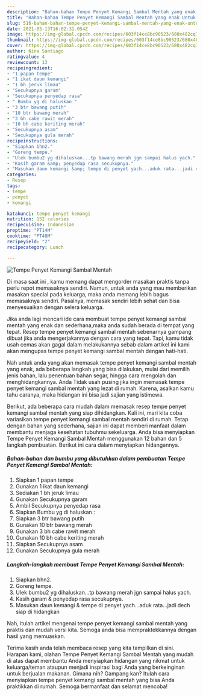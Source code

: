 ```yaml
---
description: "Bahan-bahan Tempe Penyet Kemangi Sambal Mentah yang enak Untuk Jualan"
title: "Bahan-bahan Tempe Penyet Kemangi Sambal Mentah yang enak Untuk Jualan"
slug: 516-bahan-bahan-tempe-penyet-kemangi-sambal-mentah-yang-enak-untuk-jualan
date: 2021-05-13T16:02:31.054Z
image: https://img-global.cpcdn.com/recipes/603f14ce8bc90523/680x482cq70/tempe-penyet-kemangi-sambal-mentah-foto-resep-utama.jpg
thumbnail: https://img-global.cpcdn.com/recipes/603f14ce8bc90523/680x482cq70/tempe-penyet-kemangi-sambal-mentah-foto-resep-utama.jpg
cover: https://img-global.cpcdn.com/recipes/603f14ce8bc90523/680x482cq70/tempe-penyet-kemangi-sambal-mentah-foto-resep-utama.jpg
author: Nina Santiago
ratingvalue: 4
reviewcount: 13
recipeingredient:
- "1 papan tempe"
- "1 ikat daun kemangi"
- "1 bh jeruk limau"
- "Secukupnya garam"
- "Secukupnya penyedap rasa"
- " Bumbu yg di haluskan "
- "3 btr bawang putih"
- "10 btr bawang merah"
- "3 bh cabe rawit merah"
- "10 bh cabe keriting merah"
- "Secukupnya asam"
- "Secukupnya gula merah"
recipeinstructions:
- "Siapkan bhn2."
- "Goreng tempe."
- "Ulek bumbu2 yg dihaluskan...tp bawang merah jgn sampai halus yach."
- "Kasih garam &amp; penyedap rasa secukupnya."
- "Masukan daun kemangi &amp; tempe di penyet yach...aduk rata...jadi dech siap di hidangkan"
categories:
- Resep
tags:
- tempe
- penyet
- kemangi

katakunci: tempe penyet kemangi 
nutrition: 152 calories
recipecuisine: Indonesian
preptime: "PT14M"
cooktime: "PT48M"
recipeyield: "2"
recipecategory: Lunch

---
```



![Tempe Penyet Kemangi Sambal Mentah](https://img-global.cpcdn.com/recipes/603f14ce8bc90523/680x482cq70/tempe-penyet-kemangi-sambal-mentah-foto-resep-utama.jpg)

Di masa  saat ini , kamu memang dapat mengorder masakan praktis tanpa perlu repot memasaknya sendiri. Namun, untuk anda yang mau memberikan masakan special pada keluarga, maka anda memang lebih bagus memasaknya sendiri. Pasalnya, memasak sendiri lebih sehat dan bisa menyesuaikan dengan selera keluarga.

Jika anda lagi mencari ide cara membuat tempe penyet kemangi sambal mentah yang enak dan sederhana,maka anda sudah berada di tempat yang tepat. Resep tempe penyet kemangi sambal mentah  sebenarnya gampang dibuat jika anda mengerjakannya dengan cara yang tepat. Tapi, kamu tidak usah cemas akan gagal dalam melakukannya 
sebab dalam artikel ini kami akan mengupas tempe penyet kemangi sambal mentah dengan hati-hati.  



Nah untuk anda yang akan memasak tempe penyet kemangi sambal mentah yang enak, ada beberapa langkah yang bisa dilakukan, mulai dari memilih jenis bahan, lalu penentuan bahan segar, hingga cara mengolah dan menghidangkannya. Anda Tidak usah pusing jika ingin memasak tempe penyet kemangi sambal mentah yang lezat di rumah. Karena, asalkan kamu  tahu caranya, maka hidangan ini bisa jadi sajian yang istimewa.

Berikut, ada beberapa cara mudah dalam memasak resep tempe penyet kemangi sambal mentah yang siap dihidangkan. Kali ini, mari kita coba variasikan tempe penyet kemangi sambal mentah sendiri di rumah. Tetap dengan bahan yang sederhana, sajian ini dapat memberi manfaat dalam membantu menjaga kesehatan tubuhmu sekeluarga. Anda bisa menyiapkan Tempe Penyet Kemangi Sambal Mentah menggunakan 12 bahan dan 5 langkah pembuatan. Berikut ini cara dalam menyiapkan hidangannya.

<!--inarticleads1-->

##### Bahan-bahan dan bumbu yang dibutuhkan dalam pembuatan Tempe Penyet Kemangi Sambal Mentah:

1. Siapkan 1 papan tempe
1. Gunakan 1 ikat daun kemangi
1. Sediakan 1 bh jeruk limau
1. Gunakan Secukupnya garam
1. Ambil Secukupnya penyedap rasa
1. Siapkan  Bumbu yg di haluskan :
1. Siapkan 3 btr bawang putih
1. Gunakan 10 btr bawang merah
1. Gunakan 3 bh cabe rawit merah
1. Gunakan 10 bh cabe keriting merah
1. Siapkan Secukupnya asam
1. Gunakan Secukupnya gula merah




<!--inarticleads2-->

##### Langkah-langkah membuat Tempe Penyet Kemangi Sambal Mentah:

1. Siapkan bhn2.
1. Goreng tempe.
1. Ulek bumbu2 yg dihaluskan...tp bawang merah jgn sampai halus yach.
1. Kasih garam &amp; penyedap rasa secukupnya.
1. Masukan daun kemangi &amp; tempe di penyet yach...aduk rata...jadi dech siap di hidangkan




Nah, itulah artikel mengenai  tempe penyet kemangi sambal mentah  yang praktis dan mudah versi kita. Semoga anda bisa mempraktekkannya dengan hasil yang memuaskan. 

Terima kasih anda telah membaca resep yang kita tampilkan di sini. Harapan kami, olahan  Tempe Penyet Kemangi Sambal Mentah yang mudah di atas dapat membantu Anda menyiapkan hidangan yang nikmat untuk keluarga/teman ataupun menjadi inspirasi bagi Anda yang berkeinginan untuk berjualan makanan. Gimana nih? Gampang kan? Itulah cara menyiapkan tempe penyet kemangi sambal mentah yang bisa Anda praktikkan di rumah. Semoga bermanfaat dan selamat mencoba!

